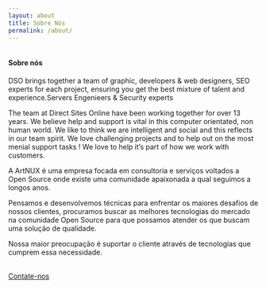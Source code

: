 ```yaml
---
layout: about
title: Sobre Nós
permalink: /about/
---
```


<div class="container mtb">
    <div class="row">
        <div class="col-lg-6">
            <img class="img-responsive" src="{{ "/assets/img/about.jpg" | prepend: site.baseurl }}" alt="">
        </div>
        <div class="col-lg-6">
            <h4>Sobre nós</h4>
            <p>DSO brings together a team of graphic, developers & web designers, SEO experts for each project, ensuring you get the best mixture of talent and experience.Servers Engenieers & Security experts</p> 
            <p>The team at Direct Sites Online have been working together for over 13 years. We believe help and support is vital in this computer orientated, non human world. We like to think we are intelligent and social and this reflects in our team spirit.
            We love challenging projects and to help out on the most menial support tasks ! We love to help it’s part of how we work with customers.</p>
            <p>A ArtNUX é uma empresa focada em consultoria e serviços voltados a Open Source onde existe uma comunidade apaixonada a qual seguimos a longos anos.</p>
            <p>Pensamos e desenvolvemos técnicas para enfrentar os maiores desafios de nossos clientes, procuramos buscar as melhores tecnologias do mercado na comunidade Open Source para que possamos atender os que buscam uma solução de qualidade.</p>
            <p>Nossa maior preocupação é suportar o cliente através de tecnologias que cumprem essa necessidade.</p>
            <p><br/><a href="/contact/" class="btn btn-theme">Contate-nos</a></p>
        </div>
    </div><! --/row -->
</div><! --/container -->
